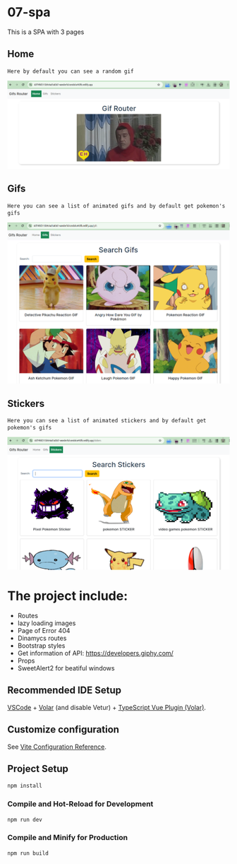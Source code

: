 # 07-spa
This is a SPA with 3 pages
## Home
    Here by default you can see a random gif
![home](https://github.com/kekosoftware/vue3-spa/blob/using-api/public/images/home.png)
## Gifs
    Here you can see a list of animated gifs and by default get pokemon's gifs
![Gifs](https://github.com/kekosoftware/vue3-spa/blob/using-api/public/images/gifs.png)
## Stickers
    Here you can see a list of animated stickers and by default get pokemon's gifs
![Stickers](https://github.com/kekosoftware/vue3-spa/blob/using-api/public/images/stickers.png)

# The project include:
 * Routes
 * lazy loading images
 * Page of Error 404
 * Dinamycs routes
 * Bootstrap styles
 * Get information of API: https://developers.giphy.com/
 * Props
 * SweetAlert2 for beatiful windows


## Recommended IDE Setup

[VSCode](https://code.visualstudio.com/) + [Volar](https://marketplace.visualstudio.com/items?itemName=Vue.volar) (and disable Vetur) + [TypeScript Vue Plugin (Volar)](https://marketplace.visualstudio.com/items?itemName=Vue.vscode-typescript-vue-plugin).

## Customize configuration

See [Vite Configuration Reference](https://vitejs.dev/config/).

## Project Setup

```sh
npm install
```

### Compile and Hot-Reload for Development

```sh
npm run dev
```

### Compile and Minify for Production

```sh
npm run build
```
